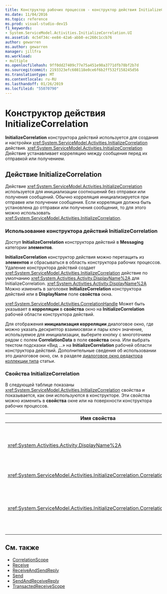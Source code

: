 ```yaml
---
title: Конструктор рабочих процессов - конструктор действия InitializeCorrelation
ms.date: 11/04/2016
ms.topic: reference
ms.prod: visual-studio-dev15
f1_keywords:
- System.ServiceModel.Activities.InitializeCorrelation.UI
ms.assetid: 4c54f34c-ee84-42a6-abb0-ec260c1ccb76
author: gewarren
ms.author: gewarren
manager: jillfra
ms.workload:
- multiple
ms.openlocfilehash: 9ff0dd27409c77e75a451e98a3771dfb78bf2b7d
ms.sourcegitcommit: 2193323efc608118e0ce6f6b2ff532f158245d56
ms.translationtype: MT
ms.contentlocale: ru-RU
ms.lasthandoff: 01/26/2019
ms.locfileid: "55070790"
---
```

# <a name="initializecorrelation-activity-designer"></a>Конструктор действия InitializeCorrelation

**InitializeCorrelation** конструктора действий используется для создания и настройки <xref:System.ServiceModel.Activities.InitializeCorrelation> действия. <xref:System.ServiceModel.Activities.InitializeCorrelation> Действие устанавливает корреляцию между сообщения перед их отправкой или получением.

## <a name="the-initializecorrelation-activity"></a>Действие InitializeCorrelation

Действие <xref:System.ServiceModel.Activities.InitializeCorrelation> используется для инициализации соотношений без отправки или получения сообщений. Обычно корреляция инициализируется при отправке или получении сообщения. Если корреляция должна быть установлена до отправки или получения сообщения, то для этого можно использовать <xref:System.ServiceModel.Activities.InitializeCorrelation>.

### <a name="using-the-initializecorrelation-activity-designer"></a>Использование конструктора действий InitializeCorrelation

Доступ **InitializeCorrelation** конструктора действий в **Messaging** категории **элементов**.

**InitializeCorrelation** конструктор действия можно перетащить из **элементов** и сбрасываться в область конструктора рабочих процессов. Удаление конструктора действий создает <xref:System.ServiceModel.Activities.InitializeCorrelation> действие по умолчанию <xref:System.Activities.Activity.DisplayName%2A> для InitializeCorrelation. <xref:System.Activities.Activity.DisplayName%2A> Можно изменить в заголовке **InitializeCorrelation** конструктора действий или в **DisplayName** поле **свойства** окна.

<xref:System.ServiceModel.Activities.CorrelationHandle> Может быть указывает в **корреляции** в **свойства** окно на **InitializeCorrelation** рабочей области конструктора действий.

Для отображения **инициализация корреляции** диалоговое окно, где можно указать дескриптор взаимосвязи и пары ключ значение, используемое для инициализации, выберите кнопку с многоточием рядом с полем **CorrelationData** в поле **свойства** окна. Или выбрать текстом подсказки «Вид …» на **InitializeCorrelation** рабочей области конструктора действий. Дополнительные сведения об использовании это диалоговое окно, см. в разделе [диалоговое окно редактора коллекции типа](../workflow-designer/type-collection-editor-dialog-box.md) статьи.

### <a name="the-initializecorrelation-properties"></a>Свойства InitializeCorrelation

В следующей таблице показаны <xref:System.ServiceModel.Activities.InitializeCorrelation> свойства и показывается, как они используются в конструкторе. Эти свойства можно изменить в **свойства** окне или на поверхности конструктора рабочих процессов.

|Имя свойства|Обязательно|Использование|
|-|--------------|-|
|<xref:System.Activities.Activity.DisplayName%2A>|False|Понятное имя действия <xref:System.ServiceModel.Activities.InitializeCorrelation>. По умолчанию используется InitializeCorrelation.<br /><br /> Несмотря на то что использование нестандартное значение для понятного имени <xref:System.Activities.Activity.DisplayName%2A> не является обязательным, рекомендуется.|
|<xref:System.ServiceModel.Activities.InitializeCorrelation.Correlation%2A>|False|<xref:System.ServiceModel.Activities.CorrelationHandle> используется для привязки действий рабочих процессов в корреляции.|
|<xref:System.ServiceModel.Activities.InitializeCorrelation.CorrelationData%2A>|False|Словарь данных корреляции привязывает сообщения к данному экземпляру рабочего потока.<br /><br /> Используйте **инициализация корреляции** диалоговое окно для настройки <xref:System.ServiceModel.Activities.InitializeCorrelation.CorrelationData%2A>. Дополнительные сведения об использовании это диалоговое окно, см. в разделе [диалоговое окно редактора коллекции типа](../workflow-designer/type-collection-editor-dialog-box.md) статьи.|

## <a name="see-also"></a>См. также

- [CorrelationScope](../workflow-designer/correlationscope-activity-designer.md)
- [Receive](../workflow-designer/receive-activity-designer.md)
- [ReceiveAndSendReply](../workflow-designer/receiveandsendreply-template-designer.md)
- [Send](../workflow-designer/send-activity-designer.md)
- [SendAndReceiveReply](../workflow-designer/sendandreceivereply-template-designer.md)
- [TransactedReceiveScope](../workflow-designer/transactedreceivescope-activity-designer.md)